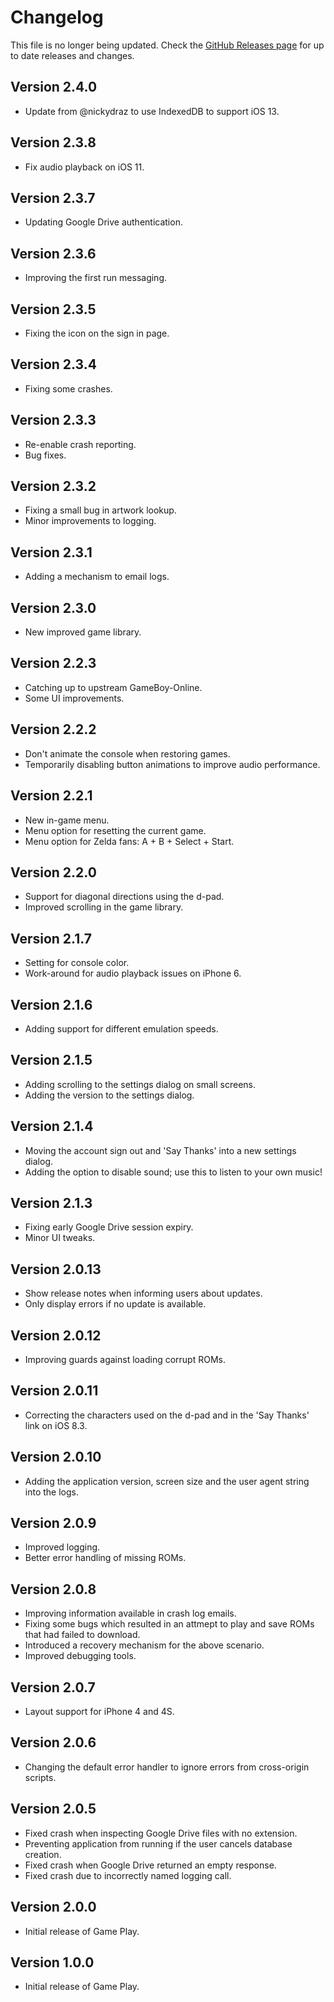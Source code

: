 # Changelog

This file is no longer being updated. Check the [GitHub Releases page](https://github.com/gameplaycolor/gameplaycolor/releases) for up to date releases and changes.

## Version 2.4.0

- Update from @nickydraz to use IndexedDB to support iOS 13.

## Version 2.3.8

- Fix audio playback on iOS 11.

## Version 2.3.7

- Updating Google Drive authentication.

## Version 2.3.6

- Improving the first run messaging.

## Version 2.3.5

- Fixing the icon on the sign in page.

## Version 2.3.4

- Fixing some crashes.

## Version 2.3.3

- Re-enable crash reporting.
- Bug fixes.

## Version 2.3.2

- Fixing a small bug in artwork lookup.
- Minor improvements to logging.

## Version 2.3.1

- Adding a mechanism to email logs.

## Version 2.3.0

- New improved game library.

## Version 2.2.3

- Catching up to upstream GameBoy-Online.
- Some UI improvements.

## Version 2.2.2

- Don't animate the console when restoring games.
- Temporarily disabling button animations to improve audio performance.

## Version 2.2.1

- New in-game menu.
- Menu option for resetting the current game.
- Menu option for Zelda fans: A + B + Select + Start.

## Version 2.2.0

- Support for diagonal directions using the d-pad.
- Improved scrolling in the game library.

## Version 2.1.7

- Setting for console color.
- Work-around for audio playback issues on iPhone 6.

## Version 2.1.6

- Adding support for different emulation speeds.

## Version 2.1.5

- Adding scrolling to the settings dialog on small screens.
- Adding the version to the settings dialog.

## Version 2.1.4

- Moving the account sign out and 'Say Thanks' into a new settings dialog.
- Adding the option to disable sound; use this to listen to your own music!

## Version 2.1.3

- Fixing early Google Drive session expiry.
- Minor UI tweaks.

## Version 2.0.13

- Show release notes when informing users about updates.
- Only display errors if no update is available.

## Version 2.0.12

- Improving guards against loading corrupt ROMs.

## Version 2.0.11

- Correcting the characters used on the d-pad and in the 'Say Thanks' link on iOS 8.3.

## Version 2.0.10

- Adding the application version, screen size and the user agent string into the logs.

## Version 2.0.9

- Improved logging.
- Better error handling of missing ROMs.

## Version 2.0.8

- Improving information available in crash log emails.
- Fixing some bugs which resulted in an attmept to play and save ROMs that had failed to download.
- Introduced a recovery mechanism for the above scenario.
- Improved debugging tools.

## Version 2.0.7

- Layout support for iPhone 4 and 4S.

## Version 2.0.6

- Changing the default error handler to ignore errors from cross-origin scripts.

## Version 2.0.5

- Fixed crash when inspecting Google Drive files with no extension.
- Preventing application from running if the user cancels database creation.
- Fixed crash when Google Drive returned an empty response.
- Fixed crash due to incorrectly named logging call.

## Version 2.0.0

- Initial release of Game Play.

## Version 1.0.0

- Initial release of Game Play.
